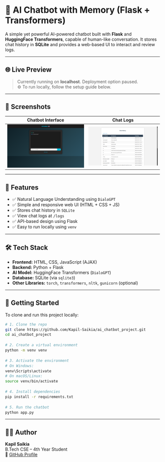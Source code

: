 # 🤖 AI Chatbot with Memory (Flask + Transformers)

A simple yet powerful AI-powered chatbot built with **Flask** and **HuggingFace Transformers**, capable of human-like conversation. It stores chat history in **SQLite** and provides a web-based UI to interact and review logs.

---

## 🌐 Live Preview

> Currently running on **localhost**. Deployment option paused.  
> ⚙️ To run locally, follow the setup guide below.

---

## 📸 Screenshots

| Chatbot Interface | Chat Logs |
|------------------|-----------|
| ![Chat UI](screenshots/index.png) | ![Logs Page](screenshots/logs.png) |

---

## 🧠 Features

- ✅ Natural Language Understanding using `DialoGPT`
- ✅ Simple and responsive web UI (HTML + CSS + JS)
- ✅ Stores chat history in `SQLite`
- ✅ View chat logs at `/logs`
- ✅ API-based design using Flask
- ✅ Easy to run locally using `venv`

---

## 🛠️ Tech Stack

- **Frontend:** HTML, CSS, JavaScript (AJAX)
- **Backend:** Python + Flask
- **AI Model:** HuggingFace Transformers (`DialoGPT`)
- **Database:** SQLite (via `sqlite3`)
- **Other Libraries:** `torch`, `transformers`, `nltk`, `gunicorn` (optional)

---

## 🚀 Getting Started

To clone and run this project locally:

```bash
# 1. Clone the repo
git clone https://github.com/Kapil-Saikia/ai_chatbot_project.git
cd ai_chatbot_project

# 2. Create a virtual environment
python -m venv venv

# 3. Activate the environment
# On Windows:
venv\Scripts\activate
# On macOS/Linux:
source venv/bin/activate

# 4. Install dependencies
pip install -r requirements.txt

# 5. Run the chatbot
python app.py

```


---

## 🙋‍♂️ Author

**Kapil Saikia**  
B.Tech CSE – 4th Year Student  
🔗 [GitHub Profile](https://github.com/Kapil-Saikia)
